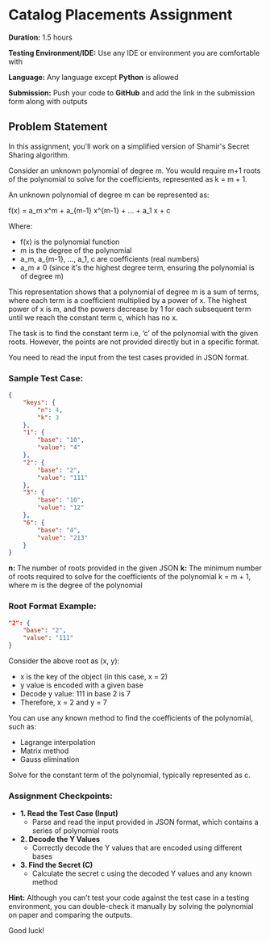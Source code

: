 # Catalog Placements Assignment

**Duration:** 1.5 hours

**Testing Environment/IDE:** Use any IDE or environment you are comfortable with

**Language:** Any language except **Python** is allowed

**Submission:** Push your code to **GitHub** and add the link in the submission form along with outputs

## Problem Statement

In this assignment, you'll work on a simplified version of Shamir's Secret Sharing algorithm.

Consider an unknown polynomial of degree m. You would require m+1 roots of the polynomial to solve for the coefficients, represented as k = m + 1.

An unknown polynomial of degree m can be represented as:

f(x) = a_m x^m + a_{m-1} x^{m-1} + ... + a_1 x + c

Where:

- f(x) is the polynomial function
- m is the degree of the polynomial
- a_m, a_{m-1}, ..., a_1, c are coefficients (real numbers)
- a_m ≠ 0 (since it's the highest degree term, ensuring the polynomial is of degree m)

This representation shows that a polynomial of degree m is a sum of terms, where each term is a coefficient multiplied by a power of x. The highest power of x is m, and the powers decrease by 1 for each subsequent term until we reach the constant term c, which has no x.

The task is to find the constant term i.e, ‘c’ of the polynomial with the given roots. However, the points are not provided directly but in a specific format.

You need to read the input from the test cases provided in JSON format.

### Sample Test Case:

```json
{
    "keys": {
        "n": 4,
        "k": 3
    },
    "1": {
        "base": "10",
        "value": "4"
    },
    "2": {
        "base": "2",
        "value": "111"
    },
    "3": {
        "base": "10",
        "value": "12"
    },
    "6": {
        "base": "4",
        "value": "213"
    }
}
```

**n:** The number of roots provided in the given JSON
**k:** The minimum number of roots required to solve for the coefficients of the polynomial
k = m + 1, where m is the degree of the polynomial

### Root Format Example:

```json
"2": {
    "base": "2",
    "value": "111"
}
```

Consider the above root as (x, y):

- x is the key of the object (in this case, x = 2)
- y value is encoded with a given base
- Decode y value: 111 in base 2 is 7
- Therefore, x = 2 and y = 7

You can use any known method to find the coefficients of the polynomial, such as:

- Lagrange interpolation
- Matrix method
- Gauss elimination

Solve for the constant term of the polynomial, typically represented as c.

### Assignment Checkpoints:

- **1. Read the Test Case (Input)**
    - Parse and read the input provided in JSON format, which contains a series of polynomial roots
- **2. Decode the Y Values**
    - Correctly decode the Y values that are encoded using different bases
- **3. Find the Secret (C)**
    - Calculate the secret c using the decoded Y values and any known method

**Hint:** Although you can't test your code against the test case in a testing environment, you can double-check it manually by solving the polynomial on paper and comparing the outputs.

Good luck!